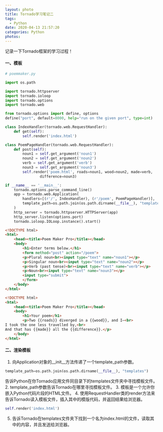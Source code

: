 ```yaml
---
layout: photo
title: Tornado学习笔记二
tags:
  - Python
date: 2020-04-13 21:57:20
categories: Python
photos:
---
```

记录一下Tornado框架的学习过程！
<!--more-->

#### 一、模板

```python
# poemmaker.py

import os.path

import tornado.httpserver
import tornado.ioloop
import tornado.options
import tornado.web

from tornado.options import define, options
define("port", default=8000, help="run on the given port", type=int)

class IndexHandler(tornado.web.RequestHandler):
    def get(self):
        self.render('index.html')

class PoemPageHandler(tornado.web.RequestHandler):
    def post(self):
        noun1 = self.get_argument('noun1')
        noun2 = self.get_argument('noun2')
        verb = self.get_argument('verb')
        noun3 = self.get_argument('noun3')
        self.render('poem.html', roads=noun1, wood=noun2, made=verb,
                difference=noun3)

if __name__ == '__main__':
    tornado.options.parse_command_line()
    app = tornado.web.Application(
        handlers=[(r'/', IndexHandler), (r'/poem', PoemPageHandler)],
        template_path=os.path.join(os.path.dirname(__file__), "templates")
    )
    http_server = tornado.httpserver.HTTPServer(app)
    http_server.listen(options.port)
    tornado.ioloop.IOLoop.instance().start()
```

```html
<!DOCTYPE html>
<html>
    <head><title>Poem Maker Pro</title></head>
    <body>
        <h1>Enter terms below.</h1>
        <form method="post" action="/poem">
        <p>Plural noun<br><input type="text" name="noun1"></p>
        <p>Singular noun<br><input type="text" name="noun2"></p>
        <p>Verb (past tense)<br><input type="text" name="verb"></p>
        <p>Noun<br><input type="text" name="noun3"></p>
        <input type="submit">
        </form>
    </body>
</html>
```

```html
<!DOCTYPE html>
<html>
    <head><title>Poem Maker Pro</title></head>
    <body>
        <h1>Your poem</h1>
        <p>Two {{roads}} diverged in a {{wood}}, and I—<br>
I took the one less travelled by,<br>
And that has {{made}} all the {{difference}}.</p>
    </body>
</html>
```

#### 二、渲染模板

1. 向Application对象的__init__方法传递了一个template_path参数。
```python
template_path=os.path.join(os.path.dirname(__file__), "templates")
```
告诉Python在你Tornado应用文件同目录下的templates文件夹中寻找模板文件。
2. template_path参数告诉Tornado在哪里寻找模板文件。
3. 模板是一个允许你嵌入Python代码片段的HTML文件。
4. 使用RequestHandler类的render方法来告诉Tornado读入模板文件，插入其中的模版代码，并返回结果给浏览器。
```python
self.render('index.html')
```
5. 告诉Tornado在templates文件夹下找到一个名为index.html的文件，读取其中的内容，并且发送给浏览器。